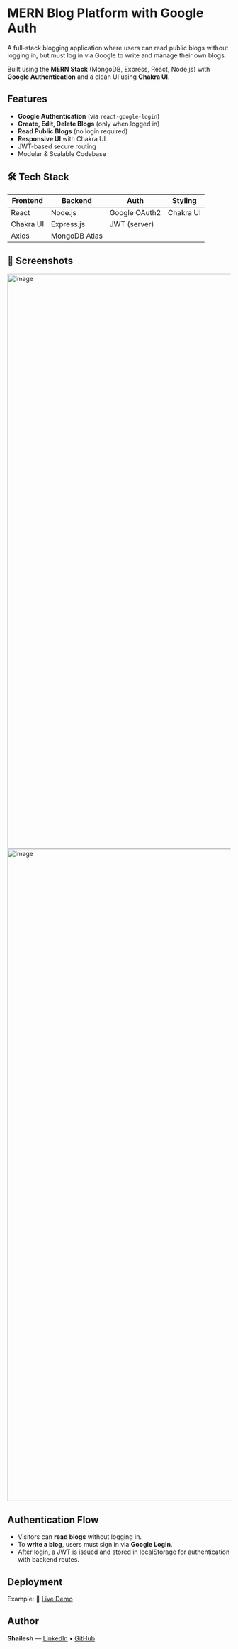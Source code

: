 # MERN Blog Platform with Google Auth

A full-stack blogging application where users can read public blogs without logging in, but must log in via Google to write and manage their own blogs.

Built using the **MERN Stack** (MongoDB, Express, React, Node.js) with **Google Authentication** and a clean UI using **Chakra UI**.


## Features

* **Google Authentication** (via `react-google-login`)
* **Create, Edit, Delete Blogs** (only when logged in)
*  **Read Public Blogs** (no login required)
*  **Responsive UI** with Chakra UI
*  JWT-based secure routing
*  Modular & Scalable Codebase


## 🛠 Tech Stack

| Frontend  | Backend       | Auth          | Styling   |
| --------- | ------------- | ------------- | --------- |
| React     | Node.js       | Google OAuth2 | Chakra UI |
| Chakra UI | Express.js    | JWT (server)  |           |
| Axios     | MongoDB Atlas |               |           |


## 📸 Screenshots

<img width="1296" alt="image" src="https://github.com/user-attachments/assets/01947d46-f74f-409a-af18-15839a7b150d" />

<img width="1470" alt="image" src="https://github.com/user-attachments/assets/0363a25b-5f1d-47eb-972f-962ff9ded64f" />


##  Authentication Flow

* Visitors can **read blogs** without logging in.
* To **write a blog**, users must sign in via **Google Login**.
* After login, a JWT is issued and stored in localStorage for authentication with backend routes.


## Deployment

Example:
🔗 [Live Demo](https://blog-world.vercel.app/)


## Author

**Shailesh** — [LinkedIn](https://linkedin.com/shailesh-kr) • [GitHub](https://github.com/BondShailesh)
